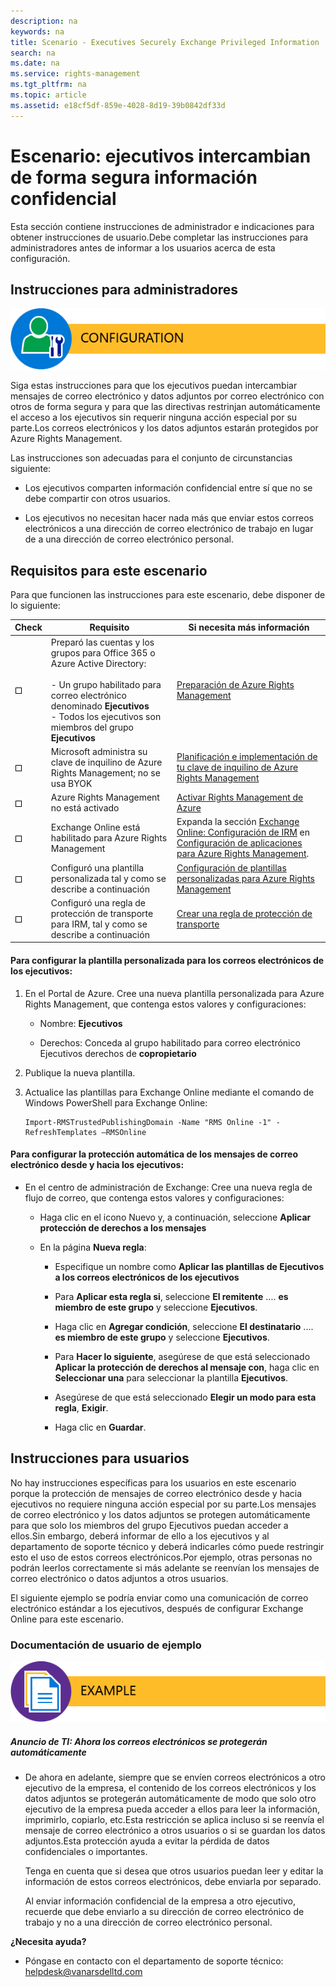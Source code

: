 ```yaml
---
description: na
keywords: na
title: Scenario - Executives Securely Exchange Privileged Information
search: na
ms.date: na
ms.service: rights-management
ms.tgt_pltfrm: na
ms.topic: article
ms.assetid: e18cf5df-859e-4028-8d19-39b0842df33d
---
```

# Escenario: ejecutivos intercambian de forma segura informaci&#243;n confidencial
Esta sección contiene instrucciones de administrador e indicaciones para obtener instrucciones de usuario.Debe completar las instrucciones para administradores antes de informar a los usuarios acerca de esta configuración.

## Instrucciones para administradores
![](../Image/AzRMS_AdminBanner.png)

Siga estas instrucciones para que los ejecutivos puedan intercambiar mensajes de correo electrónico y datos adjuntos por correo electrónico con otros de forma segura y para que las directivas restrinjan automáticamente el acceso a los ejecutivos sin requerir ninguna acción especial por su parte.Los correos electrónicos y los datos adjuntos estarán protegidos por Azure Rights Management.

Las instrucciones son adecuadas para el conjunto de circunstancias siguiente:

-   Los ejecutivos comparten información confidencial entre sí que no se debe compartir con otros usuarios.

-   Los ejecutivos no necesitan hacer nada más que enviar estos correos electrónicos a una dirección de correo electrónico de trabajo en lugar de a una dirección de correo electrónico personal.

## Requisitos para este escenario
Para que funcionen las instrucciones para este escenario, debe disponer de lo siguiente:

|Check|Requisito|Si necesita más información|
|---------|-------------|-------------------------------|
|![](../Image/4d269a30-a873-45c5-87de-30ee6558e7b0.gif)|Preparó las cuentas y los grupos para Office 365 o Azure Active Directory:<br /><br />-   Un grupo habilitado para correo electrónico denominado **Ejecutivos**<br />-   Todos los ejecutivos son miembros del grupo **Ejecutivos**|[Preparación de Azure Rights Management](https://technet.microsoft.com/library/jj585029.aspx)|
|![](../Image/4d269a30-a873-45c5-87de-30ee6558e7b0.gif)|Microsoft administra su clave de inquilino de Azure Rights Management; no se usa BYOK|[Planificación e implementación de tu clave de inquilino de Azure Rights Management](https://technet.microsoft.com/library/dn440580.aspx)|
|![](../Image/4d269a30-a873-45c5-87de-30ee6558e7b0.gif)|Azure Rights Management no está activado|[Activar Rights Management de Azure](https://technet.microsoft.com/library/jj658941.aspx)|
|![](../Image/4d269a30-a873-45c5-87de-30ee6558e7b0.gif)|Exchange Online está habilitado para Azure Rights Management|Expanda la sección [Exchange Online: Configuración de IRM](https://technet.microsoft.com/library/jj585031.aspx) en [Configuración de aplicaciones para Azure Rights Management](https://technet.microsoft.com/library/jj585031.aspx).|
|![](../Image/4d269a30-a873-45c5-87de-30ee6558e7b0.gif)|Configuró una plantilla personalizada tal y como se describe a continuación|[Configuración de plantillas personalizadas para Azure Rights Management](https://technet.microsoft.com/library/dn642472.aspx)|
|![](../Image/4d269a30-a873-45c5-87de-30ee6558e7b0.gif)|Configuró una regla de protección de transporte para IRM, tal y como se describe a continuación|[Crear una regla de protección de transporte](https://technet.microsoft.com/library/dd302432.aspx)|

#### Para configurar la plantilla personalizada para los correos electrónicos de los ejecutivos:

1.  En el Portal de Azure. Cree una nueva plantilla personalizada para Azure Rights Management, que contenga estos valores y configuraciones:

    -   Nombre: **Ejecutivos**

    -   Derechos:  Conceda al grupo habilitado para correo electrónico Ejecutivos derechos de **copropietario**

2.  Publique la nueva plantilla.

3.  Actualice las plantillas para Exchange Online mediante el comando de Windows PowerShell para Exchange Online:

    ```
    Import-RMSTrustedPublishingDomain -Name "RMS Online -1" -RefreshTemplates –RMSOnline
    ```

#### Para configurar la protección automática de los mensajes de correo electrónico desde y hacia los ejecutivos:

-   En el centro de administración de Exchange: Cree una nueva regla de flujo de correo, que contenga estos valores y configuraciones:

    -   Haga clic en el icono Nuevo y, a continuación, seleccione **Aplicar protección de derechos a los mensajes**

    -   En la página **Nueva regla**:

        -   Especifique un nombre como **Aplicar las plantillas de Ejecutivos a los correos electrónicos de los ejecutivos**

        -   Para **Aplicar esta regla si**, seleccione **El remitente** .... **es miembro de este grupo** y seleccione **Ejecutivos**.

        -   Haga clic en **Agregar condición**, seleccione **El destinatario** .... **es miembro de este grupo** y seleccione **Ejecutivos**.

        -   Para **Hacer lo siguiente**, asegúrese de que está seleccionado **Aplicar la protección de derechos al mensaje con**, haga clic en **Seleccionar una** para seleccionar la plantilla **Ejecutivos**.

        -   Asegúrese de que está seleccionado **Elegir un modo para esta regla**, **Exigir**.

        -   Haga clic en **Guardar**.

## Instrucciones para usuarios
No hay instrucciones específicas para los usuarios en este escenario porque la protección de mensajes de correo electrónico desde y hacia ejecutivos no requiere ninguna acción especial por su parte.Los mensajes de correo electrónico y los datos adjuntos se protegen automáticamente para que solo los miembros del grupo Ejecutivos puedan acceder a ellos.Sin embargo, deberá informar de ello a los ejecutivos y al departamento de soporte técnico y deberá indicarles cómo puede restringir esto el uso de estos correos electrónicos.Por ejemplo, otras personas no podrán leerlos correctamente si más adelante se reenvían los mensajes de correo electrónico o datos adjuntos a otros usuarios.

El siguiente ejemplo se podría enviar como una comunicación de correo electrónico estándar a los ejecutivos, después de configurar Exchange Online para este escenario.

### Documentación de usuario de ejemplo
![](../Image/AzRMS_ExampleBanner.png)

##### Anuncio de TI: Ahora los correos electrónicos se protegerán automáticamente

-   De ahora en adelante, siempre que se envíen correos electrónicos a otro ejecutivo de la empresa, el contenido de los correos electrónicos y los datos adjuntos se protegerán automáticamente de modo que solo otro ejecutivo de la empresa pueda acceder a ellos para leer la información, imprimirlo, copiarlo, etc.Esta restricción se aplica incluso si se reenvía el mensaje de correo electrónico a otros usuarios o si se guardan los datos adjuntos.Esta protección ayuda a evitar la pérdida de datos confidenciales o importantes.

    Tenga en cuenta que si desea que otros usuarios puedan leer y editar la información de estos correos electrónicos, debe enviarla por separado.

    Al enviar información confidencial de la empresa a otro ejecutivo, recuerde que debe enviarlo a su dirección de correo electrónico de trabajo y no a una dirección de correo electrónico personal.

**¿Necesita ayuda?**

-   Póngase en contacto con el departamento de soporte técnico: helpdesk@vanarsdelltd.com

